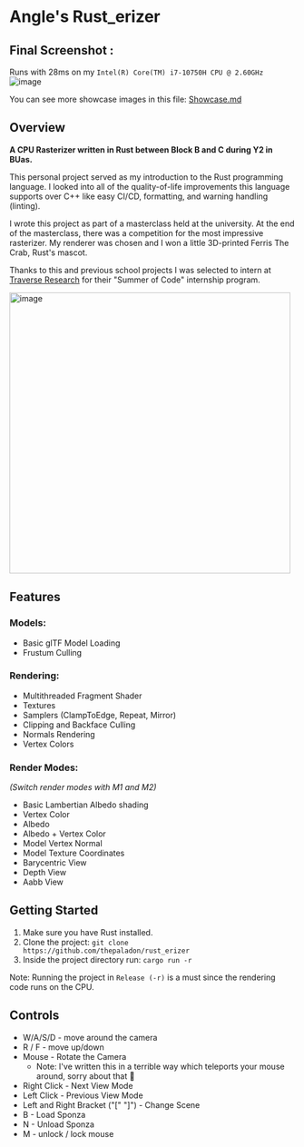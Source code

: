 # Angle's Rust_erizer
## Final Screenshot :
Runs with 28ms on my `Intel(R) Core(TM) i7-10750H CPU @ 2.60GHz`
![image](https://github.com/thepaladon/rust_erizer/assets/44022509/12b8b1b7-14ab-445e-b2f9-234c39546bed)

You can see more showcase images in this file: [Showcase.md](https://github.com/thepaladon/rust_erizer/blob/master/docs/showcase.md)

## Overview
**A CPU Rasterizer written in Rust between Block B and C during Y2 in BUas.**

This personal project served as my introduction to the Rust programming language. I looked into all of the quality-of-life improvements this language supports over C++ like easy CI/CD, formatting, and warning handling (linting). 

I wrote this project as part of a masterclass held at the university. At the end of the masterclass, there was a competition for the most impressive rasterizer. My renderer was chosen and I won a little 3D-printed Ferris The Crab, Rust's mascot.

Thanks to this and previous school projects I was selected to intern at [Traverse Research](https://traverse.nl/) for their "Summer of Code" internship program. 

<img width="495" alt="image" src="https://github.com/thepaladon/rust_erizer/assets/44022509/77f7eaf2-20ef-47d9-b29d-6740cd48eda9">


## Features
### Models:
+ Basic glTF Model Loading
+ Frustum Culling

### Rendering:
+ Multithreaded Fragment Shader
+ Textures
+ Samplers (ClampToEdge, Repeat, Mirror)
+ Clipping and Backface Culling
+ Normals Rendering
+ Vertex Colors

### Render Modes:
_(Switch render modes with M1 and M2)_
+ Basic Lambertian Albedo shading
+ Vertex Color 
+ Albedo
+ Albedo + Vertex Color
+ Model Vertex Normal
+ Model Texture Coordinates
+ Barycentric View
+ Depth View
+ Aabb View 

## Getting Started
1. Make sure you have Rust installed.
2. Clone the project: `git clone https://github.com/thepaladon/rust_erizer`
3. Inside the project directory run: `cargo run -r`

Note: Running the project in `Release (-r)` is a must since the rendering code runs on the CPU.


## Controls
- W/A/S/D - move around the camera
- R / F - move up/down
- Mouse - Rotate the Camera
  - Note: I've written this in a terrible way which teleports your mouse around, sorry about that 🙏
- Right Click - Next View Mode
- Left Click - Previous View Mode
- Left and Right Bracket ("[" "]") - Change Scene
- B - Load Sponza
- N - Unload Sponza
- M - unlock / lock mouse



